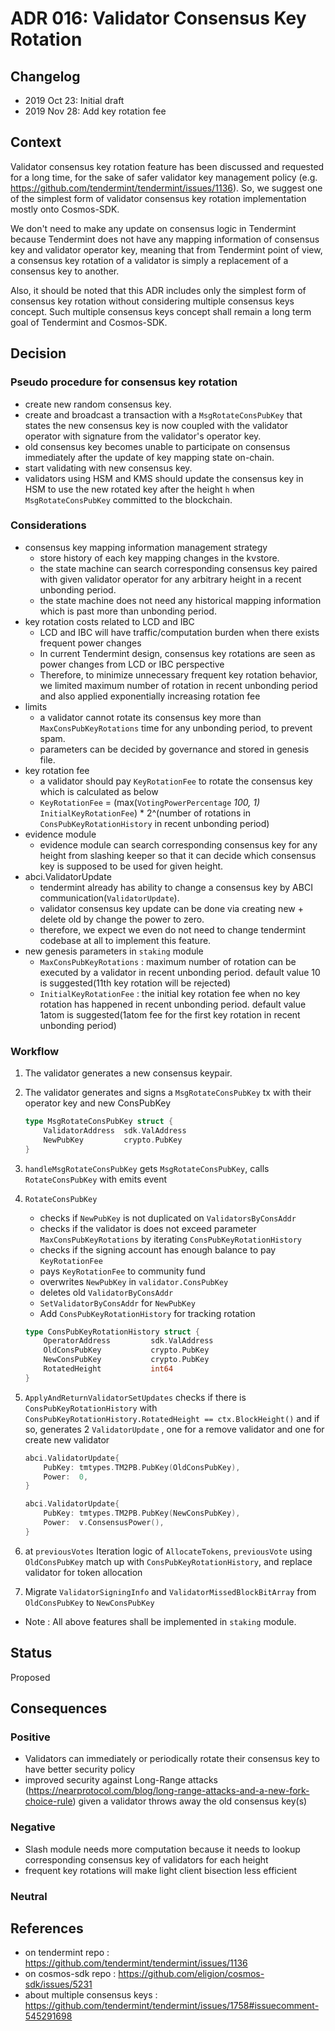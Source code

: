 # ADR 016: Validator Consensus Key Rotation

## Changelog

- 2019 Oct 23: Initial draft
- 2019 Nov 28: Add key rotation fee

## Context

Validator consensus key rotation feature has been discussed and requested for a long time, for the sake of safer validator key management policy (e.g. https://github.com/tendermint/tendermint/issues/1136). So, we suggest one of the simplest form of validator consensus key rotation implementation mostly onto Cosmos-SDK.

We don't need to make any update on consensus logic in Tendermint because Tendermint does not have any mapping information of consensus key and validator operator key, meaning that from Tendermint point of view, a consensus key rotation of a validator is simply a replacement of a consensus key to another.

Also, it should be noted that this ADR includes only the simplest form of consensus key rotation without considering multiple consensus keys concept. Such multiple consensus keys concept shall remain a long term goal of Tendermint and Cosmos-SDK.

## Decision

### Pseudo procedure for consensus key rotation

- create new random consensus key.
- create and broadcast a transaction with a `MsgRotateConsPubKey` that states the new consensus key is now coupled with the validator operator with signature from the validator's operator key.
- old consensus key becomes unable to participate on consensus immediately after the update of key mapping state on-chain.
- start validating with new consensus key.
- validators using HSM and KMS should update the consensus key in HSM to use the new rotated key after the height `h` when `MsgRotateConsPubKey` committed to the blockchain.

### Considerations

- consensus key mapping information management strategy
    - store history of each key mapping changes in the kvstore.
    - the state machine can search corresponding consensus key paired with given validator operator for any arbitrary height in a recent unbonding period.
    - the state machine does not need any historical mapping information which is past more than unbonding period.
- key rotation costs related to LCD and IBC
    - LCD and IBC will have traffic/computation burden when there exists frequent power changes
    - In current Tendermint design, consensus key rotations are seen as power changes from LCD or IBC perspective
    - Therefore, to minimize unnecessary frequent key rotation behavior, we limited maximum number of rotation in recent unbonding period and also applied exponentially increasing rotation fee
- limits
    - a validator cannot rotate its consensus key more than `MaxConsPubKeyRotations` time for any unbonding period, to prevent spam.
    - parameters can be decided by governance and stored in genesis file.
- key rotation fee
    - a validator should pay `KeyRotationFee` to rotate the consensus key which is calculated as below
    - `KeyRotationFee` = (max(`VotingPowerPercentage` *100, 1)* `InitialKeyRotationFee`) * 2^(number of rotations in `ConsPubKeyRotationHistory` in recent unbonding period)
- evidence module
    - evidence module can search corresponding consensus key for any height from slashing keeper so that it can decide which consensus key is supposed to be used for given height.
- abci.ValidatorUpdate
    - tendermint already has ability to change a consensus key by ABCI communication(`ValidatorUpdate`).
    - validator consensus key update can be done via creating new + delete old by change the power to zero.
    - therefore, we expect we even do not need to change tendermint codebase at all to implement this feature.
- new genesis parameters in `staking` module
    - `MaxConsPubKeyRotations` : maximum number of rotation can be executed by a validator in recent unbonding period. default value 10 is suggested(11th key rotation will be rejected)
    - `InitialKeyRotationFee` : the initial key rotation fee when no key rotation has happened in recent unbonding period. default value 1atom is suggested(1atom fee for the first key rotation in recent unbonding period)

### Workflow

1. The validator generates a new consensus keypair.
2. The validator generates and signs a `MsgRotateConsPubKey` tx with their operator key and new ConsPubKey

    ```go
    type MsgRotateConsPubKey struct {
        ValidatorAddress  sdk.ValAddress
        NewPubKey         crypto.PubKey
    }
    ```

3. `handleMsgRotateConsPubKey` gets `MsgRotateConsPubKey`, calls `RotateConsPubKey` with emits event
4. `RotateConsPubKey`
    - checks if `NewPubKey` is not duplicated on `ValidatorsByConsAddr`
    - checks if the validator is does not exceed parameter `MaxConsPubKeyRotations` by iterating `ConsPubKeyRotationHistory`
    - checks if the signing account has enough balance to pay `KeyRotationFee`
    - pays `KeyRotationFee` to community fund
    - overwrites `NewPubKey` in `validator.ConsPubKey`
    - deletes old `ValidatorByConsAddr`
    - `SetValidatorByConsAddr` for `NewPubKey`
    - Add `ConsPubKeyRotationHistory` for tracking rotation

    ```go
    type ConsPubKeyRotationHistory struct {
        OperatorAddress         sdk.ValAddress
        OldConsPubKey           crypto.PubKey
        NewConsPubKey           crypto.PubKey
        RotatedHeight           int64
    }
    ```

5. `ApplyAndReturnValidatorSetUpdates` checks if there is `ConsPubKeyRotationHistory` with `ConsPubKeyRotationHistory.RotatedHeight == ctx.BlockHeight()` and if so, generates 2 `ValidatorUpdate` , one for a remove validator and one for create new validator

    ```go
    abci.ValidatorUpdate{
        PubKey: tmtypes.TM2PB.PubKey(OldConsPubKey),
        Power:  0,
    }

    abci.ValidatorUpdate{
        PubKey: tmtypes.TM2PB.PubKey(NewConsPubKey),
        Power:  v.ConsensusPower(),
    }
    ```

6. at `previousVotes` Iteration logic of `AllocateTokens`,  `previousVote` using `OldConsPubKey` match up with `ConsPubKeyRotationHistory`, and replace validator for token allocation
7. Migrate `ValidatorSigningInfo` and `ValidatorMissedBlockBitArray` from `OldConsPubKey` to `NewConsPubKey`

- Note : All above features shall be implemented in `staking` module.

## Status

Proposed

## Consequences

### Positive

- Validators can immediately or periodically rotate their consensus key to have better security policy
- improved security against Long-Range attacks (https://nearprotocol.com/blog/long-range-attacks-and-a-new-fork-choice-rule) given a validator throws away the old consensus key(s)

### Negative

- Slash module needs more computation because it needs to lookup corresponding consensus key of validators for each height
- frequent key rotations will make light client bisection less efficient

### Neutral

## References

- on tendermint repo : https://github.com/tendermint/tendermint/issues/1136
- on cosmos-sdk repo : https://github.com/eligion/cosmos-sdk/issues/5231
- about multiple consensus keys : https://github.com/tendermint/tendermint/issues/1758#issuecomment-545291698
